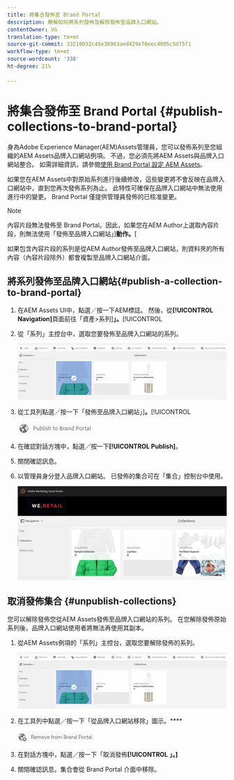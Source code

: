 ```yaml
---
title: 將集合發佈至 Brand Portal
description: 瞭解如何將系列發佈及解除發佈至品牌入口網站。
contentOwner: VG
translation-type: tm+mt
source-git-commit: 33210032c45e38963aed429e70eec4095c5d75f1
workflow-type: tm+mt
source-wordcount: '338'
ht-degree: 21%

---
```



# 將集合發佈至 Brand Portal {#publish-collections-to-brand-portal}

身為Adobe Experience Manager(AEM)Assets管理員，您可以發佈系列至您組織的AEM Assets品牌入口網站例項。 不過，您必須先將AEM Assets與品牌入口網站整合。 如需詳細資訊，請參閱[使用 Brand Portal 設定 AEM Assets](configure-aem-assets-with-brand-portal.md)。

如果您在AEM Assets中對原始系列進行後續修改，這些變更將不會反映在品牌入口網站中，直到您再次發佈系列為止。 此特性可確保在品牌入口網站中無法使用進行中的變更。 Brand Portal 僅提供管理員發佈的已核准變更。

>[!NOTE]
>
>內容片段無法發佈至 Brand Portal。因此，如果您在AEM Author上選取內容片段，則無法使用「發佈至品牌入口網站」]**動作。**[
>
>如果包含內容片段的系列是從AEM Author發佈至品牌入口網站，則資料夾的所有內容（內容片段除外）都會複製至品牌入口網站介面。

## 將系列發佈至品牌入口網站{#publish-a-collection-to-brand-portal}

1. 在AEM Assets UI中，點選／按一下AEM標誌。 然後，從&#x200B;**[!UICONTROL Navigation]**&#x200B;頁面前往「資產>系列&#x200B;]**」。**[!UICONTROL 
2. 從「系列」主控台中，選取您要發佈至品牌入口網站的系列。

   ![select_collection](assets/select_collection.png)

3. 從工具列點選／按一下「發佈至品牌入口網站」]**。**[!UICONTROL 

   ![publish_to_bp_icon](assets/publish_to_bp_icon.png)

4. 在確認對話方塊中，點選／按一下&#x200B;**[!UICONTROL Publish]**。
5. 關閉確認訊息。
6. 以管理員身分登入品牌入口網站。 已發佈的集合可在「集合」控制台中使用。

   ![published_collection](assets/published_collection.png)

## 取消發佈集合 {#unpublish-collections}

您可以解除發佈您從AEM Assets發佈至品牌入口網站的系列。 在您解除發佈原始系列後，品牌入口網站使用者將無法再使用其副本。

1. 從AEM Assets例項的「系列」主控台，選取您要解除發佈的系列。

   ![select_collection-1](assets/select_collection-1.png)

2. 在工具列中點選／按一下「從品牌入口網站移除」圖示。****

   ![remove_from_bp_icon](assets/remove_from_bp_icon.png)

3. 在對話方塊中，點選／按一下「取消發佈&#x200B;**[!UICONTROL 」。]**
4. 關閉確認訊息。集合會從 Brand Portal 介面中移除。
